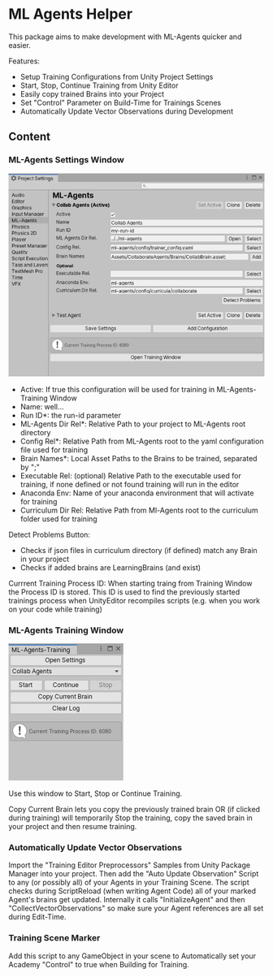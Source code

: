# ML Agents Helper

This package aims to make development with ML-Agents quicker and easier.

Features:
- Setup Training Configurations from Unity Project Settings
- Start, Stop, Continue Training from Unity Editor
- Easily copy trained Brains into your Project
- Set "Control" Parameter on Build-Time for Trainings Scenes
- Automatically Update Vector Observations during Development

## Content

### ML-Agents Settings Window
![](./Documentation~/SettingsWindow.png "")

- Active: If true this configuration will be used for training in ML-Agents-Training Window
- Name: well...
- Run ID*: the run-id parameter
- ML-Agents Dir Rel*: Relative Path to your project to ML-Agents root directory
- Config Rel*: Relative Path from ML-Agents root to the yaml configuration file used for training
- Brain Names*: Local Asset Paths to the Brains to be trained, separated by ";"
- Executable Rel: (optional) Relative Path to the executable used for training, if none defined or not found training will run in the editor
- Anaconda Env: Name of your anaconda environment that will activate for training
- Curriculum Dir Rel: Relative Path from Ml-Agents root to the curriculum folder used for training

Detect Problems Button:
- Checks if json files in curriculum directory (if defined) match any Brain in your project
- Checks if added brains are LearningBrains (and exist)
 

Currrent Training Process ID: When starting traing from Training Window the Process ID is stored. This ID is used to find the previously started trainings process when UnityEditor recompiles scripts (e.g. when you work on your code while training)

### ML-Agents Training Window
![](./Documentation~/TrainingsWindow.png "")

Use this window to Start, Stop or Continue Training.

Copy Current Brain lets you copy the previously trained brain OR (if clicked during training) will temporarily Stop the training, copy the saved brain in your project and then resume training.


### Automatically Update Vector Observations
Import the "Training Editor Preprocessors" Samples from Unity Package Manager into your project. Then add the "Auto Update Observation" Script to any (or possibly all) of your Agents in your Training Scene. The script checks during ScriptReload (when writing Agent Code) all of your marked Agent's brains get updated. Internally it calls "InitializeAgent" and then "CollectVectorObservations" so make sure your Agent references are all set during Edit-Time.


### Training Scene Marker
Add this script to any GameObject in your scene to Automatically set your Academy "Control" to true when Building for Training.

